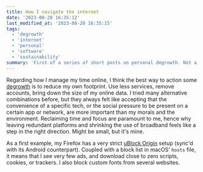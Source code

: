 ```yaml
---
title: How I navigate the internet
date: '2023-08-20 16:35:12'
last_modified_at: '2023-08-20 16:35:15'
tags:
  - 'degrowth'
  - 'internet'
  - 'personal'
  - 'software'
  - 'sustainability'
summary: 'First of a series of short posts on personal degrowth. Not a “how to” step-by-step guide, rather a point of view on tech choices that I feel are necessary.'
---
```

Regarding how I manage my time online, I think the best way to action some [degrowth](https://en.wikipedia.org/wiki/Degrowth) is to reduce my own footprint. Use less services, remove accounts, bring down the size of my online data. I tried many alternative combinations before, but they always felt like accepting that the convenience of a specific tech, or the social pressure to be present on a certain app or network, are more important than my morals and the environment. Reclaiming time and focus are paramount to me, hence why leaving redundant platforms and shrinking the use of broadband feels like a step in the right direction. Might be small, but it's mine.

As a first example, my Firefox has a very strict [uBlock Origin](https://ublockorigin.com/) setup (sync'd with its Android counterpart). Coupled with a block list in macOS' `hosts` file, it means that I see very few ads, and download close to zero scripts, cookies, or trackers. I also block custom fonts from several websites.